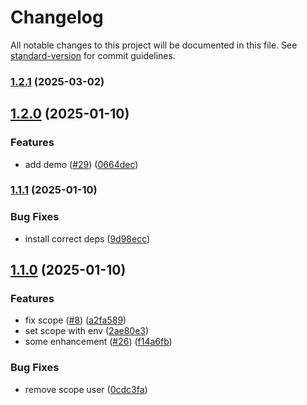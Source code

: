 # Changelog

All notable changes to this project will be documented in this file. See [standard-version](https://github.com/conventional-changelog/standard-version) for commit guidelines.

### [1.2.1](https://github.com/njfamirm/decap-cms-github-backend/compare/v1.2.0...v1.2.1) (2025-03-02)

## [1.2.0](https://github.com/njfamirm/decap-cms-github-backend/compare/v1.1.1...v1.2.0) (2025-01-10)


### Features

* add demo ([#29](https://github.com/njfamirm/decap-cms-github-backend/issues/29)) ([0664dec](https://github.com/njfamirm/decap-cms-github-backend/commit/0664deca159bdbddd955a1de5f0076c5477d559c))

### [1.1.1](https://github.com/njfamirm/decap-cms-github-backend/compare/v1.1.0...v1.1.1) (2025-01-10)


### Bug Fixes

* install correct deps ([9d98ecc](https://github.com/njfamirm/decap-cms-github-backend/commit/9d98ecce5fdc2b49167c68e9e64e537e1ebe94df))

## [1.1.0](https://github.com/njfamirm/decap-cms-github-backend/compare/v1.0.0...v1.1.0) (2025-01-10)


### Features

* fix scope ([#8](https://github.com/njfamirm/decap-cms-github-backend/issues/8)) ([a2fa589](https://github.com/njfamirm/decap-cms-github-backend/commit/a2fa589a5ce7a5ea5a52826eb85c0224aa0ecf0a))
* set scope with env ([2ae80e3](https://github.com/njfamirm/decap-cms-github-backend/commit/2ae80e3ee4e56963f6a3af5871bc6b8c0840ffac))
* some enhancement ([#26](https://github.com/njfamirm/decap-cms-github-backend/issues/26)) ([f14a6fb](https://github.com/njfamirm/decap-cms-github-backend/commit/f14a6fbf61df123b20cdf13654208d7f2c0f1c5c))


### Bug Fixes

* remove scope user ([0cdc3fa](https://github.com/njfamirm/decap-cms-github-backend/commit/0cdc3fa521a6c7183b8771440d3d9defd2ace101))
